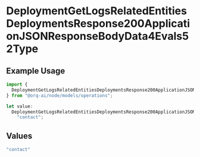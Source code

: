 # DeploymentGetLogsRelatedEntitiesDeploymentsResponse200ApplicationJSONResponseBodyData4Evals52Type

## Example Usage

```typescript
import {
  DeploymentGetLogsRelatedEntitiesDeploymentsResponse200ApplicationJSONResponseBodyData4Evals52Type,
} from "@orq-ai/node/models/operations";

let value:
  DeploymentGetLogsRelatedEntitiesDeploymentsResponse200ApplicationJSONResponseBodyData4Evals52Type =
    "contact";
```

## Values

```typescript
"contact"
```
